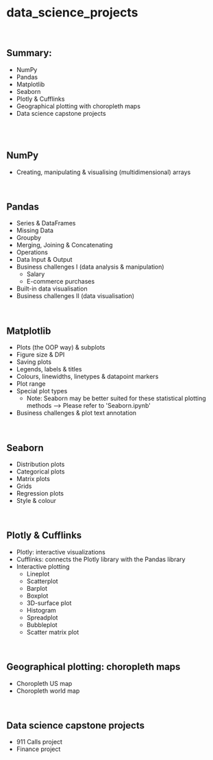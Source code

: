# data_science_projects
<br>

## Summary:

  - NumPy 
  - Pandas
  - Matplotlib
  - Seaborn
  - Plotly & Cufflinks
  - Geographical plotting with choropleth maps
  - Data science capstone projects
<br>
<br>

## NumPy
  - Creating, manipulating & visualising (multidimensional) arrays
<br> 

## Pandas
  - Series & DataFrames
  - Missing Data
  - Groupby
  - Merging, Joining & Concatenating
  - Operations
  - Data Input & Output
  - Business challenges I (data analysis & manipulation)
    * Salary
    * E-commerce purchases
  - Built-in data visualisation
  - Business challenges II (data visualisation)
<br>

## Matplotlib
  - Plots (the OOP way) & subplots
  - Figure size & DPI
  - Saving plots
  - Legends, labels & titles
  - Colours, linewidths, linetypes & datapoint markers
  - Plot range
  - Special plot types
    * Note: Seaborn may be better suited for these statistical plotting methods --> Please refer to 'Seaborn.ipynb'
  - Business challenges & plot text annotation
<br>

## Seaborn
  - Distribution plots
  - Categorical plots
  - Matrix plots
  - Grids
  - Regression plots
  - Style & colour
<br>

## Plotly & Cufflinks
  - Plotly: interactive visualizations
  - Cufflinks: connects the Plotly library with the Pandas library
  - Interactive plotting
    * Lineplot
    * Scatterplot
    * Barplot
    * Boxplot
    * 3D-surface plot
    * Histogram
    * Spreadplot
    * Bubbleplot
    * Scatter matrix plot
<br>

## Geographical plotting: choropleth maps
  - Choropleth US map
  - Choropleth world map
<br>

## Data science capstone projects
  - 911 Calls project
  - Finance project
